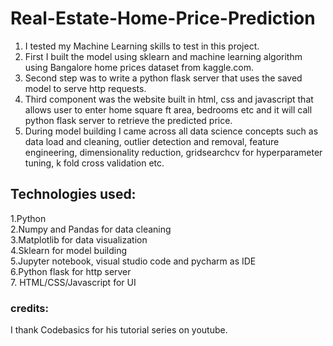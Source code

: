 # Real-Estate-Home-Price-Prediction
<ol>
  <li>I tested my Machine Learning skills to test in this project.</li>
  <li>First I built the model using sklearn and machine learning algorithm using Bangalore home prices dataset from kaggle.com.</li>
  <li>Second step was to write a python flask server that uses the saved model to serve http requests.</li>
  <li>Third component was the website built in html, css and javascript that allows user to enter home square ft area, bedrooms etc and it will call python flask server to retrieve the predicted price.</li>
  <li>During model building I came across all data science concepts such as data load and cleaning, outlier detection and removal, feature engineering, dimensionality reduction, gridsearchcv for hyperparameter tuning, k fold cross validation etc.</li>
</ol> 
<h2>Technologies used:</h2>
1.Python <br>
2.Numpy and Pandas for data cleaning <br>
3.Matplotlib for data visualization <br>
4.Sklearn for model building <br>
5.Jupyter notebook, visual studio code and pycharm as IDE <br>
6.Python flask for http server <br>
7. HTML/CSS/Javascript for UI <br>

<h3>credits:</h3>
I thank Codebasics for his tutorial series on youtube.
